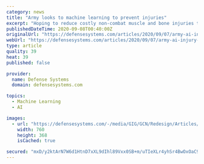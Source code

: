 ```yaml
---
category: news
title: "Army looks to machine learning to prevent injuries"
excerpt: "Hoping to reduce costly non-combat muscle and bone injuries to warfighters, the Army turns to a machine learning-based tool used in professional sports."
publishedDateTime: 2020-09-08T00:40:00Z
originalUrl: "https://defensesystems.com/articles/2020/09/07/army-ai-injury-prevention.aspx"
webUrl: "https://defensesystems.com/articles/2020/09/07/army-ai-injury-prevention.aspx"
type: article
quality: 39
heat: 39
published: false

provider:
  name: Defense Systems
  domain: defensesystems.com

topics:
  - Machine Learning
  - AI

images:
  - url: "https://defensesystems.com/-/media/GIG/GCN/Redesign/Articles/2020/September/fitness.jpg"
    width: 760
    height: 368
    isCached: true

secured: "mxD/y2ktArN7W6d1HtnD7xXL9dIhl89Vxx0SB+m/uTIeXLr4yhSr4BwOxOaC9h5YNULSoXQyKqtl6CMfOOzPLh8TFtxhuh3MJg3mxfhQPA5ijo8QQcO62tQUpH3tbpkoggSspn6AX5auBKAu1kEtphhxHYmtM8x955aWGp/mq/G4xoNEHLb9W91SM1rhSnBk1GtNV/Zfh2IuyZh5h5GFy2aLF2O6Ct8kCOpSWAAasKOiTt2Ac8V6LaSgIJFX3TfrHOna0ccERq8nvi3eUXUPuOh0lJJpCzQ7WCovkeYG1Igq7EAIITgwFCQmZAqzVBbTZaXS3ytr3StR47tk5toxGCnNuuO5wz5Y/xs1QOVulNs=;ScCxYUTr5NGX1zxtYX0dOQ=="
---
```


